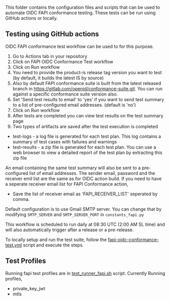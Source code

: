 This folder contains the configuration files and scripts that can be used to automate OIDC FAPI conformance testing. These tests can be run using GitHub actions or locally.

## Testing using GitHub actions

OIDC FAPI conformance test workflow can be used to for this purpose.
1. Go to Actions tab in your repository
2. Click on FAPI OIDC Conformance Test workflow
3. Click on Run workflow
4. You need to provide the product-is release tag version you want to test (by default, it builds the latest IS by source)
5. Also by default FAPI conformance suite is built from the latest released branch in https://gitlab.com/openid/conformance-suite.git. You can run against a specific conformance suite version also.
6. Set 'Send test results to email' to 'yes' if you want to send test summary to a list of pre-configured email addresses. (default is 'no')
7. Click on Run workflow
8. After tests are completed you can view test results on the test summary page
9.  Two types of artifacts are saved after the test execution is completed
   - test-logs - a log file is generated for each test plan. This log contains a summary of test cases with failures and warnings
   - test-results - a zip file is generated for each test plan. You can use a web browser to view a detailed report of the test plan by extracting this zip file

An email containing the same test summary will also be sent to a pre-configured list of email addresses. The sender email, password and the receiver emil list are the same as for OIDC action build. If you need to have a seperate receiver email list for FAPI Conformance action,
* Save the list of receiver email as 'FAPI_RECEIVER_LIST' seperated by comma.

Default configuration is to use Gmail SMTP server. You can change that by modifying `SMTP_SERVER` and `SMTP_SERVER_PORT` in `constants_fapi.py`

This workflow is scheduled to run daily at 08:30 UTC (2:00 AM SL time) and will also automatically trigger after a release or a pre-release.

To locally setup and run the test suite, follow the [fapi-oidc-conformance-test.yml](.github/workflows/fapi-oidc-conformance-test.yml) script and execute the steps.

## Test Profiles

Running fapi test profiles are in [test_runner_fapi.sh](oidc-fapi-conformance-tests/test_runner_fapi.sh) script. Currently Running profiles,
* private_key_jwt
* mtls

